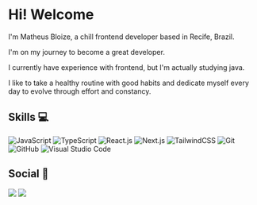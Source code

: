 <h1>Hi! Welcome</h1>
<p>I'm Matheus Bloize, a chill frontend developer based in Recife, Brazil.</p>
<p>I'm on my journey to become a great developer.</p>
<p>I currently have experience with frontend, but I'm actually studying java.</p>
<p>I like to take a healthy routine with good habits and dedicate myself every day to evolve through effort and constancy.</p>

## Skills 💻

![JavaScript](https://img.shields.io/badge/javascript-%23131315.svg?style=for-the-badge&logo=javascript&logoColor=%23fbfafb)
![TypeScript](https://img.shields.io/badge/typescript-%23131315.svg?style=for-the-badge&logo=typescript&logoColor=%23fbfafb)
![React.js](https://img.shields.io/badge/react-%23131315.svg?style=for-the-badge&logo=react&logoColor=%23fbfafb)
![Next.js](https://img.shields.io/badge/Next-%23131315?style=for-the-badge&logo=next.js&logoColor=%23fbfafb)
![TailwindCSS](https://img.shields.io/badge/tailwindcss-%23131315.svg?style=for-the-badge&logo=tailwindcss&logoColor=%23fbfafb)
![Git](https://img.shields.io/badge/git-%23131315.svg?style=for-the-badge&logo=git&logoColor=%23fbfafb)
![GitHub](https://img.shields.io/badge/github-%23131315.svg?style=for-the-badge&logo=github&logoColor=%23fbfafb)
![Visual Studio Code](https://img.shields.io/badge/Visual%20Studio%20Code-%23131315.svg?style=for-the-badge&logo=visual-studio-code&logoColor=%23fbfafb)

## Social 📱

<div> 
  <a href="https://www.linkedin.com/in/matheus-bloize" target="_blank"><img src="https://img.shields.io/badge/LinkedIn-131315?style=for-the-badge&logo=linkedin&logoColor=fbfafb" target="_blank"></a> 
  <a href="https://instagram.com/matheus.bloize" target="_blank"><img src="https://img.shields.io/badge/Instagram-131315?style=for-the-badge&logo=instagram&logoColor=fbfafb" target="_blank"></a>
</div>
